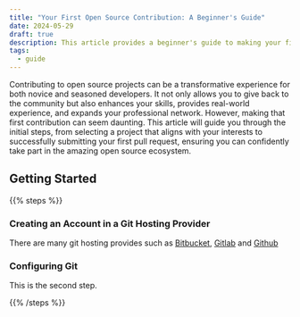 ```yaml
---
title: "Your First Open Source Contribution: A Beginner's Guide"
date: 2024-05-29
draft: true
description: This article provides a beginner's guide to making your first open source contribution, covering project selection and the submission process
tags:
  - guide
---
```


Contributing to open source projects can be a transformative experience for both novice and seasoned developers. It not only allows you to give back to the community but also enhances your skills, provides real-world experience, and expands your professional network. However, making that first contribution can seem daunting. This article will guide you through the initial steps, from selecting a project that aligns with your interests to successfully submitting your first pull request, ensuring you can confidently take part in the amazing open source ecosystem.

## Getting Started

{{% steps %}}

### Creating an Account in a Git Hosting Provider

There are many git hosting provides such as [Bitbucket](https://bitbucket.org/), [Gitlab](https://gitlab.com/) and [Github](https://github.com/)

### Configuring Git

This is the second step.

{{% /steps %}}
